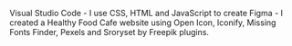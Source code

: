 Visual Studio Code - I use CSS, HTML and JavaScript to create 
Figma - I created a Healthy Food Cafe website using Open Icon, Iconify, Missing Fonts Finder, Pexels and Sroryset by Freepik plugins.

